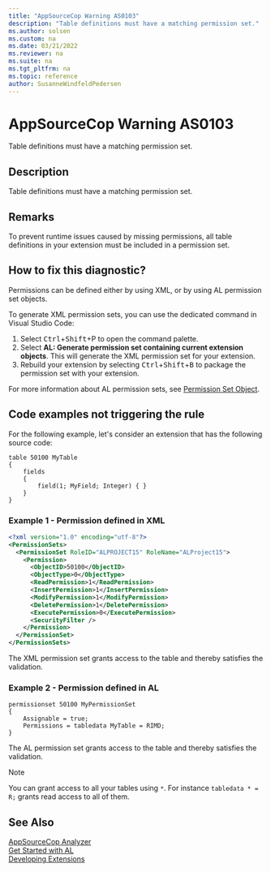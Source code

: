 ```yaml
---
title: "AppSourceCop Warning AS0103"
description: "Table definitions must have a matching permission set."
ms.author: solsen
ms.custom: na
ms.date: 03/21/2022
ms.reviewer: na
ms.suite: na
ms.tgt_pltfrm: na
ms.topic: reference
author: SusanneWindfeldPedersen
---
```

[//]: # (START>DO_NOT_EDIT)
[//]: # (IMPORTANT:Do not edit any of the content between here and the END>DO_NOT_EDIT.)
[//]: # (Any modifications should be made in the .xml files in the ModernDev repo.)
# AppSourceCop Warning AS0103
Table definitions must have a matching permission set.

## Description
Table definitions must have a matching permission set.

[//]: # (IMPORTANT: END>DO_NOT_EDIT)

## Remarks

To prevent runtime issues caused by missing permissions, all table definitions in your extension must be included in a permission set.

## How to fix this diagnostic?

Permissions can be defined either by using XML, or by using AL permission set objects.

To generate XML permission sets, you can use the dedicated command in Visual Studio Code:

1.   Select <kbd>Ctrl</kbd>+<kbd>Shift</kbd>+</kbd>P</kbd> to open the command palette.
2. Select **AL: Generate permission set containing current extension objects**. This will generate the XML permission set for your extension.
3. Rebuild your extension by selecting <kbd>Ctrl</kbd>+<kbd>Shift</kbd>+<kbd>B</kbd> to package the permission set with your extension.

For more information about AL permission sets, see [Permission Set Object](../devenv-permissionset-object.md).

## Code examples not triggering the rule

For the following example, let's consider an extension that has the following source code:

```AL
table 50100 MyTable
{
    fields
    {
        field(1; MyField; Integer) { }
    }
}
```

### Example 1 - Permission defined in XML

```XML
<?xml version="1.0" encoding="utf-8"?>
<PermissionSets>
  <PermissionSet RoleID="ALPROJECT15" RoleName="ALProject15">
    <Permission>
      <ObjectID>50100</ObjectID>
      <ObjectType>0</ObjectType>
      <ReadPermission>1</ReadPermission>
      <InsertPermission>1</InsertPermission>
      <ModifyPermission>1</ModifyPermission>
      <DeletePermission>1</DeletePermission>
      <ExecutePermission>0</ExecutePermission>
      <SecurityFilter />
    </Permission>
  </PermissionSet>
</PermissionSets>
```

The XML permission set grants access to the table and thereby satisfies the validation.

### Example 2 - Permission defined in AL

```AL
permissionset 50100 MyPermissionSet
{
    Assignable = true;
    Permissions = tabledata MyTable = RIMD;
}
```

The AL permission set grants access to the table and thereby satisfies the validation.

> [!NOTE]  
> You can grant access to all your tables using `*`. For instance `tabledata * = R;` grants read access to all of them.

## See Also  
[AppSourceCop Analyzer](appsourcecop.md)  
[Get Started with AL](../devenv-get-started.md)  
[Developing Extensions](../devenv-dev-overview.md)  
